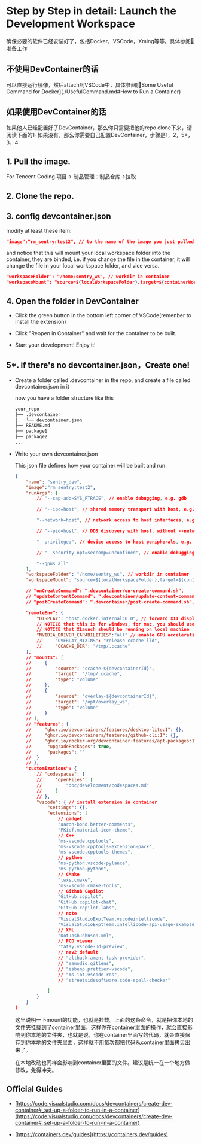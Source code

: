 # Step by Step in detail: Launch the Development Workspace

确保必要的软件已经安装好了，包括Docker，VSCode，Xming等等。具体参阅[📑准备工作](./CustomImage.md#准备工作)

不使用DevContainer的话
----------------------------------------------
可以直接运行镜像，然后attach到VSCode中，具体参阅[📑Some Useful Command for Docker](./UsefulCommand.md#How to Run a Container)

如果使用DevContainer的话
----------------------------------------------
如果他人已经配置好了DevContainer，那么你只需要把他的repo clone下来，请阅读下面的1·
如果没有，那么你需要自己配置DevContainer，步骤是1，2，5*，3，4

## 1. Pull the image.

For Tencent Coding.项目-> 制品管理：制品仓库->拉取

## 2. Clone the repo.

## 3. config devcontainer.json

modify at least these item:
```json
"image":"rm_sentry:test2", // to the name of the image you just pulled
```

and notice that this will mount your local workspace folder into the container, they are binded, i.e. if you change the file in the container, it will change the file in your local workspace folder, and vice versa.

```json
"workspaceFolder": "/home/sentry_ws", // workdir in container
"workspaceMount": "source=${localWorkspaceFolder},target=${containerWorkspaceFolder}/src,type=bind", //mount your local file into container, ${containerWorkspaceFolder}=="workspaceFolder"
```

## 4. Open the folder in DevContainer

- Click the green button in the bottom left corner of VSCode(remenber to install the extension)

- Click "Reopen in Container" and wait for the container to be built.

- Start your development! Enjoy it!

## 5*. if there's no devcontainer.json，Create one!

- Create a folder called .devcontainer in the repo, and create a file called devcontainer.json in it

    now you have a folder structure like this

    ```bash
    your_repo
    ├── .devcontainer
    │   └── devcontainer.json
    ├── README.md
    ├── package1
    ├── package2
    ...

- Write your own devcontainer.json

    This json file defines how your container will be built and run.

    ```json
    {
        "name": "sentry_dev",
        "image":"rm_sentry:test2",
        "runArgs": [
            // "--cap-add=SYS_PTRACE", // enable debugging, e.g. gdb

            // "--ipc=host", // shared memory transport with host, e.g. rviz GUIs

            "--network=host", // network access to host interfaces, e.g. eth0

            // "--pid=host", // DDS discovery with host, without --network=host

            "--privileged", // device access to host peripherals, e.g. USB

            // "--security-opt=seccomp=unconfined", // enable debugging, e.g. gdb

            "--gpus all" 
        ],
        "workspaceFolder": "/home/sentry_ws", // workdir in container
        "workspaceMount": "source=${localWorkspaceFolder},target=${containerWorkspaceFolder}/src,type=bind", //mount your local file into container, ${containerWorkspaceFolder}=="workspaceFolder"

        // "onCreateCommand": ".devcontainer/on-create-command.sh",
        // "updateContentCommand": ".devcontainer/update-content-command.sh",
        // "postCreateCommand": ".devcontainer/post-create-command.sh",

        "remoteEnv": {
            "DISPLAY": "host.docker.internal:0.0", // forward X11 display to host, e.g. rviz GUIs
            // NOTICE that this is for windows, for mac, you should use "host.docker.internal:0"
            // NOTICE that XLaunch should be running on local machine
            "NVIDIA_DRIVER_CAPABILITIES":"all" // enable GPU acceleration
            //     "OVERLAY_MIXINS": "release ccache lld",
            //     "CCACHE_DIR": "/tmp/.ccache"
        },
        // "mounts": [
        //     {
        //         "source": "ccache-${devcontainerId}",
        //         "target": "/tmp/.ccache",
        //         "type": "volume"
        //     },
        //     {
        //         "source": "overlay-${devcontainerId}",
        //         "target": "/opt/overlay_ws",
        //         "type": "volume"
        //     }
        // ],
        // "features": {
        //     "ghcr.io/devcontainers/features/desktop-lite:1": {},
        //     "ghcr.io/devcontainers/features/github-cli:1": {},
        //     "ghcr.io/rocker-org/devcontainer-features/apt-packages:1": {
        // 		"upgradePackages": true,
        // 		"packages": ""
        // 	}
        // },
        "customizations": {
            // "codespaces": {
            //     "openFiles": [
            //         "doc/development/codespaces.md"
            //     ]
            // },
            "vscode": { // install extension in container
                "settings": {},
                "extensions": [
                    // gadget
                    "aaron-bond.better-comments",
                    "PKief.material-icon-theme",
                    // C++
                    "ms-vscode.cpptools",
                    "ms-vscode.cpptools-extension-pack",
                    "ms-vscode.cpptools-themes",
                    // python
                    "ms-python.vscode-pylance",
                    "ms-python.python",
                    // CMake
                    "twxs.cmake",
                    "ms-vscode.cmake-tools",
                    // Github Copilot
                    "GitHub.copilot",
                    "GitHub.copilot-chat",
                    "GitHub.copilot-labs",
                    // note
                    "VisualStudioExptTeam.vscodeintellicode",
                    "VisualStudioExptTeam.intellicode-api-usage-examples",
                    // XML
                    "DotJoshJohnson.xml",
                    // PCD viewer
                    "tatsy.vscode-3d-preview",
                    // nav2 default
                    // "althack.ament-task-provider",
                    // "eamodio.gitlens",
                    // "esbenp.prettier-vscode",
                    // "ms-iot.vscode-ros",
                    // "streetsidesoftware.code-spell-checker"

                ]
            }
        }
    }
    ```

    这里说明一下mount的功能，也就是挂载。上面的这条命令，就是把你本地的文件夹挂载到了container里面，这样你在container里面的操作，就会直接影响到你本地的文件夹，也就是说，你在container里面写的代码，就会直接保存到你本地的文件夹里面，这样就不用每次都把代码从container里面拷贝出来了。

    在本地改动也同样会影响到container里面的文件。建议是统一在一个地方做修改，免得冲突。


## Official Guides

- [https://code.visualstudio.com/docs/devcontainers/create-dev-container#_set-up-a-folder-to-run-in-a-container](https://code.visualstudio.com/docs/devcontainers/create-dev-container#_set-up-a-folder-to-run-in-a-container)

- [https://containers.dev/guides](https://containers.dev/guides)
